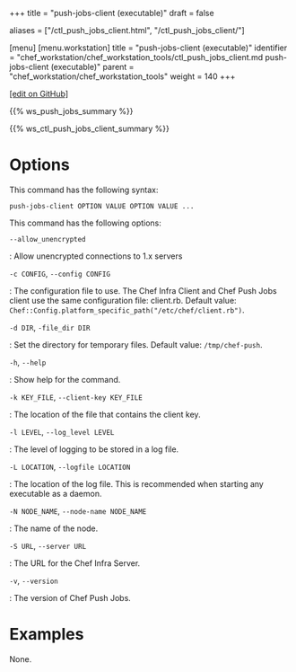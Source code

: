 +++
title = "push-jobs-client (executable)"
draft = false

aliases = ["/ctl_push_jobs_client.html", "/ctl_push_jobs_client/"]

[menu]
  [menu.workstation]
    title = "push-jobs-client (executable)"
    identifier = "chef_workstation/chef_workstation_tools/ctl_push_jobs_client.md push-jobs-client (executable)"
    parent = "chef_workstation/chef_workstation_tools"
    weight = 140
+++

[\[edit on GitHub\]](https://github.com/chef/chef-workstation/blob/master/www/content/workstation/ctl_push_jobs_client.md)

{{% ws_push_jobs_summary %}}

{{% ws_ctl_push_jobs_client_summary %}}

Options
=======

This command has the following syntax:

    push-jobs-client OPTION VALUE OPTION VALUE ...

This command has the following options:

`--allow_unencrypted`

:   Allow unencrypted connections to 1.x servers

`-c CONFIG`, `--config CONFIG`

:   The configuration file to use. The Chef Infra Client and Chef Push
    Jobs client use the same configuration file: client.rb. Default
    value: `Chef::Config.platform_specific_path("/etc/chef/client.rb")`.

`-d DIR`, `-file_dir DIR`

:   Set the directory for temporary files. Default value:
    `/tmp/chef-push`.

`-h`, `--help`

:   Show help for the command.

`-k KEY_FILE`, `--client-key KEY_FILE`

:   The location of the file that contains the client key.

`-l LEVEL`, `--log_level LEVEL`

:   The level of logging to be stored in a log file.

`-L LOCATION`, `--logfile LOCATION`

:   The location of the log file. This is recommended when starting any
    executable as a daemon.

`-N NODE_NAME`, `--node-name NODE_NAME`

:   The name of the node.

`-S URL`, `--server URL`

:   The URL for the Chef Infra Server.

`-v`, `--version`

:   The version of Chef Push Jobs.

Examples
========

None.
